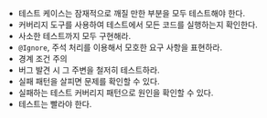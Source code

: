 - 테스트 케이스는 잠재적으로 깨질 만한 부분을 모두 테스트해야 한다.
- 커버리지 도구를 사용하여 테스트에서 모든 코드를 실행하는지 확인한다.
- 사소한 테스트까지 모두 구현해라.
- ```@Ignore```, 주석 처리를 이용해서 모호한 요구 사항을 표현하라.
- 경계 조건 주의
- 버그 발견 시 그 주변을 철저히 테스트하라.
- 실패 패턴을 살피면 문제를 확인할 수 있다.
- 실패하는 테스트 커버리지 패턴으로 원인을 확인할 수 있다.
- 테스트는 빨라야 한다.

